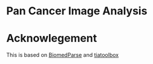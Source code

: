 # **Pan Cancer Image Analysis**

# Acknowlegement
This is based on [BiomedParse](https://github.com/microsoft/BiomedParse) and [tiatoolbox](https://github.com/TissueImageAnalytics/tiatoolbox)